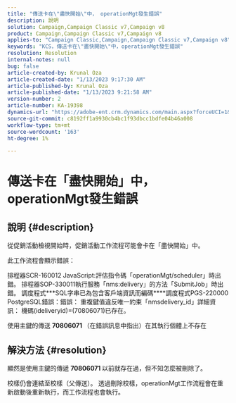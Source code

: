 ```yaml
---
title: "傳送卡在\"盡快開始\"中， operationMgt發生錯誤"
description: 說明
solution: Campaign,Campaign Classic v7,Campaign v8
product: Campaign,Campaign Classic v7,Campaign v8
applies-to: "Campaign Classic,Campaign,Campaign Classic v7,Campaign v8"
keywords: "KCS，傳送卡在\"盡快開始\"中，operationMgt發生錯誤"
resolution: Resolution
internal-notes: null
bug: false
article-created-by: Krunal Oza
article-created-date: "1/13/2023 9:17:30 AM"
article-published-by: Krunal Oza
article-published-date: "1/13/2023 9:21:58 AM"
version-number: 2
article-number: KA-19398
dynamics-url: "https://adobe-ent.crm.dynamics.com/main.aspx?forceUCI=1&pagetype=entityrecord&etn=knowledgearticle&id=2c80ee16-2393-ed11-aad1-6045bd006793"
source-git-commit: c8192ff1a9930cb4bc1f93dbcc1bdfe04b46a008
workflow-type: tm+mt
source-wordcount: '163'
ht-degree: 1%

---
```


# 傳送卡在「盡快開始」中，operationMgt發生錯誤

## 說明 {#description}


從促銷活動檢視開始時，促銷活動工作流程可能會卡在「盡快開始」中。



此工作流程會顯示錯誤：

排程器SCR-160012 JavaScript:評估指令碼「operationMgt/scheduler」時出錯。
排程器SOP-330011執行服務「nms:delivery」的方法「SubmitJob」時出錯。
調度程式\*\*\*SQL字串已為包含客戶端資訊而編碼\*\*\**調度程式PGS-220000 PostgreSQL錯誤：錯誤： 重複鍵值違反唯一約束「nmsdelivery_id」詳細資訊： 機碼(ideliveryid)=(70806071)已存在。

使用主鍵的傳送 <b>70806071 </b>（在錯誤訊息中指出）在其執行個體上不存在


## 解決方法 {#resolution}


顯然是使用主鍵的傳遞 <b>70806071 </b>以前就存在過，但不知怎麼被刪除了。

校樣仍會連結至校樣（父傳送）。 透過刪除校樣，operationMgt工作流程會在重新啟動後重新執行，而工作流程也會執行。
